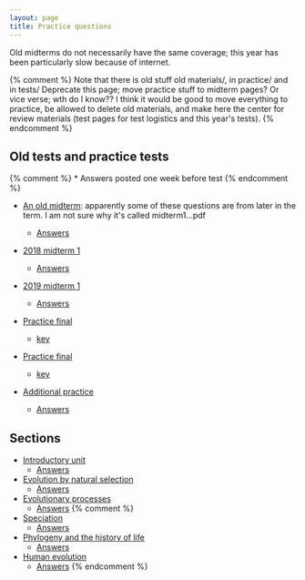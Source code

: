 ```yaml
---
layout: page
title: Practice questions
---
```


Old midterms do not necessarily have the same coverage; this year has been particularly slow because of internet.

{% comment %} 
Note that there is old stuff old materials/, in practice/ and in tests/
Deprecate this page; move practice stuff to midterm pages?
Or vice verse; wth do I know??
I think it would be good to move everything to practice, be allowed to delete old materials, and make here the center for review materials (test pages for test logistics and this year's tests).
{% endcomment %} 

## Old tests and practice tests

{% comment %} 
	* Answers posted one week before test
{% endcomment %} 

* [An old midterm](archive/2017_materials/midterm1.test.pdf): apparently some of these questions are from later in the term. I am not sure why it's called midterm1...pdf
	* [Answers](archive/2017_materials/midterm1.key.pdf)
* [2018 midterm 1](practice/18M1.test.pdf)
	* [Answers](practice/18M1.key.pdf)
* [2019 midterm 1](practice/19M1.test.pdf)
	* [Answers](practice/19M1.key.pdf)

* [Practice final](tests/d2018.qkey.pdf)
	* [key](tests/d2018.qtest.pdf)
* [Practice final](tests/d2019.md)
	* [key](tests/d2019.qkey.pdf)

* [Additional practice](practice/practice2.test.pdf)
	* [Answers](practice/practice2.key.pdf)

## Sections

* [Introductory unit](intro_ques.html)
	* [Answers](intro_ans.html)
* [Evolution by natural selection](ns_ques.html)
	* [Answers](ns_ans.html)
* [Evolutionary processes](process_ques.html)
	* [Answers](process_ans.html)
{% comment %} 
* [Speciation](speciation_ques.html)
	* [Answers](speciation_ans.html)
* [Phylogeny and the history of life](phylo_ques.html)
	* [Answers](phylo_ans.html)
* [Human evolution](ape_ques.html)
	* [Answers](ape_ans.html)
{% endcomment %} 
